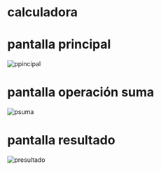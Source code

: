 # calculadora 
# pantalla principal
![ppincipal](https://user-images.githubusercontent.com/20603961/128770451-7f174db3-8765-40b1-84d7-77a3378398b0.PNG)
# pantalla operación suma
![psuma](https://user-images.githubusercontent.com/20603961/128770514-20eb079c-d759-4610-975c-2c4ae3f2fd78.PNG)
# pantalla resultado
![presultado](https://user-images.githubusercontent.com/20603961/128770470-b9d937cb-4873-4b7b-a74f-f1093fafe51c.PNG)

